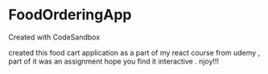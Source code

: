 # FoodOrderingApp
Created with CodeSandbox

created this food cart application as a part of my react course from udemy , part of it was an assignment hope you find it interactive . njoy!!! 
